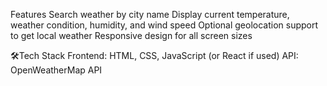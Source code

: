 Features
Search weather by city name
Display current temperature, weather condition, humidity, and wind speed
Optional geolocation support to get local weather
Responsive design for all screen sizes



🛠Tech Stack
Frontend: HTML, CSS, JavaScript (or React if used)
API: OpenWeatherMap API
